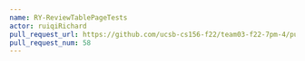 ```yaml
---
name: RY-ReviewTablePageTests
actor: ruiqiRichard
pull_request_url: https://github.com/ucsb-cs156-f22/team03-f22-7pm-4/pull/58
pull_request_num: 58
---
```

